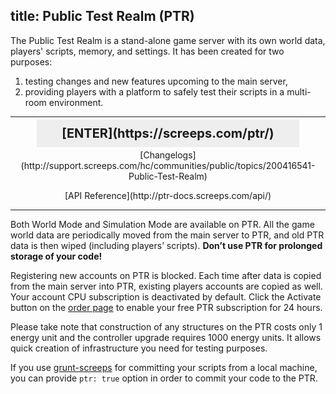 title: Public Test Realm (PTR)
---

The Public Test Realm is a stand-alone game server with its own world data, players' scripts, memory, and settings. It has been created for two purposes:

1) testing changes and new features upcoming to the main server,  
2) providing players with a platform to safely test their scripts in a multi-room environment.

---

<div style="text-align: center">

<p><strong style="font-size: 20px; background: #eee; padding: 10px 40px;">[ENTER](https://screeps.com/ptr/)</strong></p>

<p>[Changelogs](http://support.screeps.com/hc/communities/public/topics/200416541-Public-Test-Realm)</p>

<p>[API Reference](http://ptr-docs.screeps.com/api/)</p> 
</div>

---

Both World Mode and Simulation Mode are available on PTR. All the game world data are periodically moved from the main server to PTR, and old PTR data is then wiped (including players’ scripts). **Don’t use PTR for prolonged storage of your code!**

Registering new accounts on PTR is blocked. Each time after data is copied from the main server into PTR, existing players accounts are copied as well. Your account CPU subscription is deactivated by default. Click the Activate button on the [order page](https://screeps.com/ptr/#!/order) to enable your free PTR subscription for 24 hours.

Please take note that construction of any structures on the PTR costs only 1 energy unit and the controller upgrade requires 1000 energy units. It allows quick creation of infrastructure you need for testing purposes.

If you use [grunt-screeps](/commit.html) for committing your scripts from a local machine, you can provide <code style="white-space: nowrap;">ptr: true</code> option in order to commit your code to the PTR.
